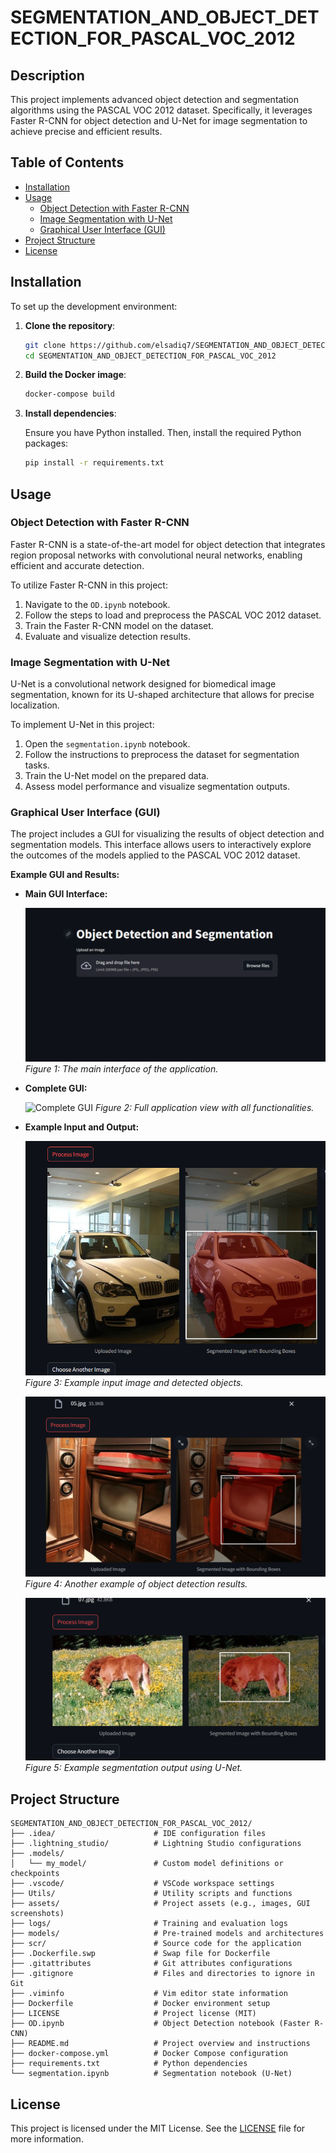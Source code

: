 # SEGMENTATION_AND_OBJECT_DETECTION_FOR_PASCAL_VOC_2012

## Description

This project implements advanced object detection and segmentation algorithms using the PASCAL VOC 2012 dataset. Specifically, it leverages Faster R-CNN for object detection and U-Net for image segmentation to achieve precise and efficient results.

## Table of Contents

- [Installation](#installation)
- [Usage](#usage)
  - [Object Detection with Faster R-CNN](#object-detection-with-faster-r-cnn)
  - [Image Segmentation with U-Net](#image-segmentation-with-u-net)
  - [Graphical User Interface (GUI)](#graphical-user-interface-gui)
- [Project Structure](#project-structure)
- [License](#license)

## Installation

To set up the development environment:

1. **Clone the repository**:

    ```bash
    git clone https://github.com/elsadiq7/SEGMENTATION_AND_OBJECT_DETECTION_FOR_PASCAL_VOC_2012.git
    cd SEGMENTATION_AND_OBJECT_DETECTION_FOR_PASCAL_VOC_2012
    ```

2. **Build the Docker image**:

    ```bash
    docker-compose build
    ```

3. **Install dependencies**:

    Ensure you have Python installed. Then, install the required Python packages:

    ```bash
    pip install -r requirements.txt
    ```

## Usage

### Object Detection with Faster R-CNN

Faster R-CNN is a state-of-the-art model for object detection that integrates region proposal networks with convolutional neural networks, enabling efficient and accurate detection.

To utilize Faster R-CNN in this project:

1. Navigate to the `OD.ipynb` notebook.
2. Follow the steps to load and preprocess the PASCAL VOC 2012 dataset.
3. Train the Faster R-CNN model on the dataset.
4. Evaluate and visualize detection results.

### Image Segmentation with U-Net

U-Net is a convolutional network designed for biomedical image segmentation, known for its U-shaped architecture that allows for precise localization.

To implement U-Net in this project:

1. Open the `segmentation.ipynb` notebook.
2. Follow the instructions to preprocess the dataset for segmentation tasks.
3. Train the U-Net model on the prepared data.
4. Assess model performance and visualize segmentation outputs.

### Graphical User Interface (GUI)

The project includes a GUI for visualizing the results of object detection and segmentation models. This interface allows users to interactively explore the outcomes of the models applied to the PASCAL VOC 2012 dataset.

**Example GUI and Results:**

- **Main GUI Interface:**

  ![Main GUI](https://github.com/elsadiq7/SEGMENTATION_AND_OBJECT_DETECTION_FOR_PASCAL_VOC_2012/blob/master/assets%20/main_main.png)
  *Figure 1: The main interface of the application.*

- **Complete GUI:**

  ![Complete GUI]([assets/main.png](https://github.com/elsadiq7/SEGMENTATION_AND_OBJECT_DETECTION_FOR_PASCAL_VOC_2012/blob/master/assets%20/main.png))
  *Figure 2: Full application view with all functionalities.*

- **Example Input and Output:**

  ![Example 1](https://github.com/elsadiq7/SEGMENTATION_AND_OBJECT_DETECTION_FOR_PASCAL_VOC_2012/blob/master/assets%20/ex1.png)
  *Figure 3: Example input image and detected objects.*
  
  ![Example 2](https://github.com/elsadiq7/SEGMENTATION_AND_OBJECT_DETECTION_FOR_PASCAL_VOC_2012/blob/master/assets%20/ex2.png)
  *Figure 4: Another example of object detection results.*
  
  ![Example 3](https://github.com/elsadiq7/SEGMENTATION_AND_OBJECT_DETECTION_FOR_PASCAL_VOC_2012/blob/master/assets%20/ex3.png)
  *Figure 5: Example segmentation output using U-Net.*

## Project Structure

```plaintext
SEGMENTATION_AND_OBJECT_DETECTION_FOR_PASCAL_VOC_2012/
├── .idea/                      # IDE configuration files
├── .lightning_studio/          # Lightning Studio configurations
├── .models/
│   └── my_model/               # Custom model definitions or checkpoints
├── .vscode/                    # VSCode workspace settings
├── Utils/                      # Utility scripts and functions
├── assets/                     # Project assets (e.g., images, GUI screenshots)
├── logs/                       # Training and evaluation logs
├── models/                     # Pre-trained models and architectures
├── scr/                        # Source code for the application
├── .Dockerfile.swp             # Swap file for Dockerfile
├── .gitattributes              # Git attributes configurations
├── .gitignore                  # Files and directories to ignore in Git
├── .viminfo                    # Vim editor state information
├── Dockerfile                  # Docker environment setup
├── LICENSE                     # Project license (MIT)
├── OD.ipynb                    # Object Detection notebook (Faster R-CNN)
├── README.md                   # Project overview and instructions
├── docker-compose.yml          # Docker Compose configuration
├── requirements.txt            # Python dependencies
└── segmentation.ipynb          # Segmentation notebook (U-Net)
```

## License

This project is licensed under the MIT License. See the [LICENSE](LICENSE) file for more information.
